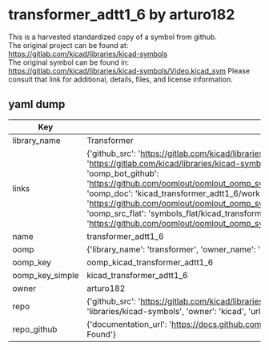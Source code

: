 # transformer_adtt1_6 by arturo182  
This is a harvested standardized copy of a symbol from github.  
The original project can be found at:  
https://gitlab.com/kicad/libraries/kicad-symbols  
The original symbol can be found in:
https://gitlab.com/kicad/libraries/kicad-symbols/Video.kicad_sym
Please consult that link for additional, details, files, and license information.  
## yaml dump  
| Key | Value |  
| --- | --- |  
| library_name | Transformer |  
| links | {'github_src': 'https://gitlab.com/kicad/libraries/kicad-symbols/Video.kicad_sym', 'github_src_repo': 'https://gitlab.com/kicad/libraries/kicad-symbols', 'oomp_bot': 'kicad_transformer_adtt1_6/working', 'oomp_bot_github': 'https://github.com/oomlout/oomlout_oomp_symbol_bot/tree/main/kicad_transformer_adtt1_6/working', 'oomp_doc': 'kicad_transformer_adtt1_6/working', 'oomp_doc_github': 'https://github.com/oomlout/oomlout_oomp_symbol_doc/tree/main/kicad_transformer_adtt1_6/working', 'oomp_src_flat': 'symbols_flat/kicad_transformer_adtt1_6/working', 'oomp_src_flat_github': 'https://github.com/oomlout/oomlout_oomp_symbol_src/tree/main/kicad_transformer_adtt1_6/working'} |  
| name | transformer_adtt1_6 |  
| oomp | {'library_name': 'transformer', 'owner_name': 'kicad', 'symbol_name': 'transformer_adtt1_6'} |  
| oomp_key | oomp_kicad_transformer_adtt1_6 |  
| oomp_key_simple | kicad_transformer_adtt1_6 |  
| owner | arturo182 |  
| repo | {'github_src': 'https://gitlab.com/kicad/libraries/kicad-symbols/Video.kicad_sym', 'name': 'libraries/kicad-symbols', 'owner': 'kicad', 'url': 'https://gitlab.com/kicad/libraries/kicad-symbols'} |  
| repo_github | {'documentation_url': 'https://docs.github.com/rest/repos/repos#get-a-repository', 'message': 'Not Found'} |  

